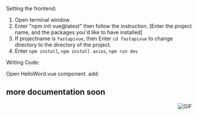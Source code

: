 Setting the frontend:

1. Open terminal window
2. Enter "npm init vue@latest" then follow the instruction. [Enter the project name, and the packages you'd like to have installed]
3. If projectname is `fastapivue`, then Enter `cd fastapivue` to change directory to the directory of the project.
4. Enter `npm install`,  `npm install axios`, `npm run dev`


Writing Code:

Open HelloWord.vue component.
add:
<script>
export default {
    data() {
        return {
            studentsRecord: null,
        }
    },
    methods: {
        fetchStudentsRecord(){
            const URL = `https://demo.aeries.net/aeries/api/v5/enrollment/99400001/year/2020cert=477abe9e7d27439681d62f4e0de1f5e1`
            // api key = 477abe9e7d27439681d62f4e0de1f5e1
            // url = https://demo.aeries.net/aeries/api/v5/schools/994/students/99400001


        },

    }
}
</script>


## more documentation soon
<img align="right" alt="GIF" src="https://i.pinimg.com/originals/e4/26/70/e426702edf874b181aced1e2fa5c6cde.gif" />
